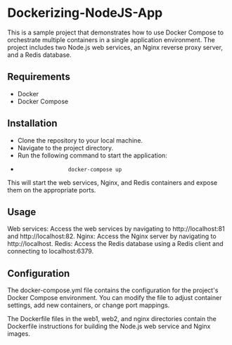 # Dockerizing-NodeJS-App
This is a sample project that demonstrates how to use Docker Compose to orchestrate multiple containers in a single application environment. The project includes two Node.js web services, an Nginx reverse proxy server, and a Redis database.

## Requirements
- Docker
- Docker Compose
## Installation
- Clone the repository to your local machine.
- Navigate to the project directory.
- Run the following command to start the application:
-                     docker-compose up
This will start the web services, Nginx, and Redis containers and expose them on the appropriate ports.

## Usage
Web services: Access the web services by navigating to http://localhost:81 and http://localhost:82.
Nginx: Access the Nginx server by navigating to http://localhost.
Redis: Access the Redis database using a Redis client and connecting to localhost:6379.

## Configuration
The docker-compose.yml file contains the configuration for the project's Docker Compose environment. You can modify the file to adjust container settings, add new containers, or change port mappings.

The Dockerfile files in the web1, web2, and nginx directories contain the Dockerfile instructions for building the Node.js web service and Nginx images.
